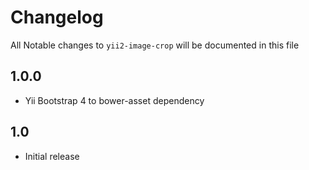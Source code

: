 # Changelog

All Notable changes to `yii2-image-crop` will be documented in this file

## 1.0.0
- Yii Bootstrap 4 to bower-asset dependency

## 1.0
- Initial release
